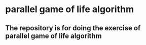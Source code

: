 
# parallel game of life algorithm

## The repository is for doing the exercise of parallel game of life algorithm
